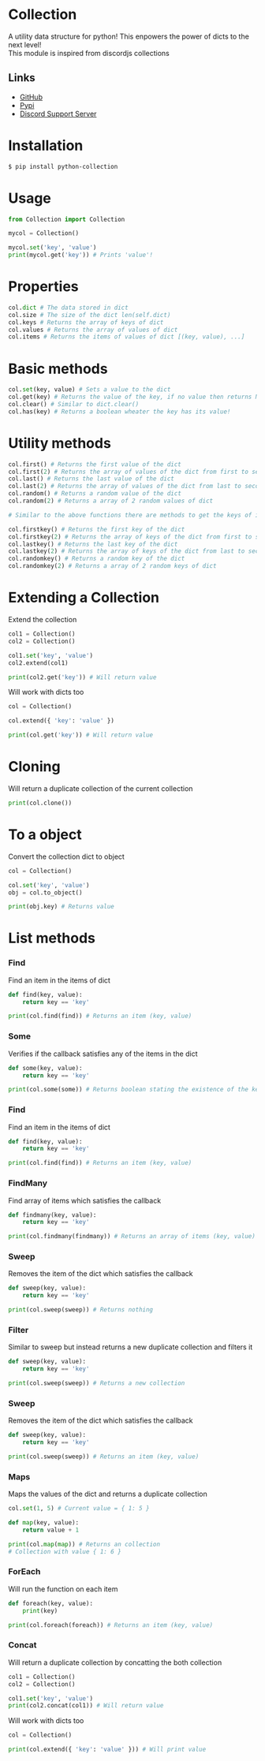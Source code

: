 # Collection

A utility data structure for python! This enpowers the power of dicts to the next level!<br/>
This module is inspired from discordjs collections

## Links

- [GitHub](https://github.com/Scientific-Guy/python-collection)
- [Pypi](https://pypi.org/project/python-collection/)
- [Discord Support Server](https://discord.gg/FrduEZd)

# Installation

```sh
$ pip install python-collection
```

# Usage

```py
from Collection import Collection

mycol = Collection()

mycol.set('key', 'value')
print(mycol.get('key')) # Prints 'value'!
```

# Properties

```py
col.dict # The data stored in dict
col.size # The size of the dict len(self.dict)
col.keys # Returns the array of keys of dict
col.values # Returns the array of values of dict
col.items # Returns the items of values of dict [(key, value), ...]
```

# Basic methods

```py
col.set(key, value) # Sets a value to the dict
col.get(key) # Returns the value of the key, if no value then returns None
col.clear() # Similar to dict.clear()
col.has(key) # Returns a boolean wheater the key has its value!
```

# Utility methods

```py
col.first() # Returns the first value of the dict
col.first(2) # Returns the array of values of the dict from first to second
col.last() # Returns the last value of the dict 
col.last(2) # Returns the array of values of the dict from last to second last
col.random() # Returns a random value of the dict
col.random(2) # Returns a array of 2 random values of dict 

# Similar to the above functions there are methods to get the keys of it

col.firstkey() # Returns the first key of the dict
col.firstkey(2) # Returns the array of keys of the dict from first to second
col.lastkey() # Returns the last key of the dict 
col.lastkey(2) # Returns the array of keys of the dict from last to second last
col.randomkey() # Returns a random key of the dict
col.randomkey(2) # Returns a array of 2 random keys of dict 
```

# Extending a Collection

Extend the collection

```py
col1 = Collection()
col2 = Collection()

col1.set('key', 'value')
col2.extend(col1)

print(col2.get('key')) # Will return value
```

Will work with dicts too

```py
col = Collection()

col.extend({ 'key': 'value' })

print(col.get('key')) # Will return value
```

# Cloning

Will return a duplicate collection of the current collection

```py
print(col.clone())
```

# To a object

Convert the collection dict to object

```py
col = Collection()

col.set('key', 'value')
obj = col.to_object()

print(obj.key) # Returns value
```

# List methods

### Find

Find an item in the items of dict

```py
def find(key, value):
    return key == 'key'

print(col.find(find)) # Returns an item (key, value)
```

### Some

Verifies if the callback satisfies any of the items in the dict

```py
def some(key, value):
    return key == 'key'

print(col.some(some)) # Returns boolean stating the existence of the key which satisfies the callback
```

### Find

Find an item in the items of dict

```py
def find(key, value):
    return key == 'key'

print(col.find(find)) # Returns an item (key, value)
```

### FindMany

Find array of items which satisfies the callback

```py
def findmany(key, value):
    return key == 'key'

print(col.findmany(findmany)) # Returns an array of items (key, value)
```

### Sweep

Removes the item of the dict which satisfies the callback

```py
def sweep(key, value):
    return key == 'key'

print(col.sweep(sweep)) # Returns nothing
```

### Filter

Similar to sweep but instead returns a new duplicate collection and filters it

```py
def sweep(key, value):
    return key == 'key'

print(col.sweep(sweep)) # Returns a new collection
```

### Sweep

Removes the item of the dict which satisfies the callback

```py
def sweep(key, value):
    return key == 'key'

print(col.sweep(sweep)) # Returns an item (key, value)
```

### Maps

Maps the values of the dict and returns a duplicate collection

```py
col.set(1, 5) # Current value = { 1: 5 }

def map(key, value):
    return value + 1

print(col.map(map)) # Returns an collection
# Collection with value { 1: 6 }
```

### ForEach

Will run the function on each item

```py
def foreach(key, value):
    print(key)

print(col.foreach(foreach)) # Returns an item (key, value)
```

### Concat

Will return a duplicate collection by concatting the both collection

```py
col1 = Collection()
col2 = Collection()

col1.set('key', 'value')
print(col2.concat(col1)) # Will return value
```

Will work with dicts too

```py
col = Collection()

print(col.extend({ 'key': 'value' })) # Will print value
```
